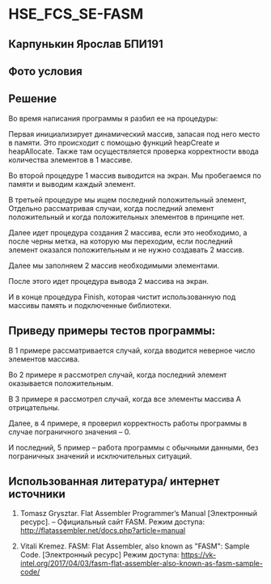 # HSE_FCS_SE-FASM

## Карпунькин Ярослав БПИ191
## Фото условия

## Решение
Во время написания программы я разбил ее на процедуры:
 
Первая инициализирует динамический массив, запасая под него место в памяти.
Это происходит с помощью функций heapCreate и heapAllocate. Также там осуществляется проверка корректности ввода количества элементов в 1 массиве.
 
Во второй процедуре 1 массив выводится на экран.
Мы пробегаемся по памяти и выводим каждый элемент.
 
В третьей процедуре мы ищем последний положительный элемент,
Отдельно рассматривая случаи, когда последний элемент положительный и когда положительных элементов в принципе нет.
 
Далее идет процедура создания 2 массива, если это необходимо, а после черны метка, на которую мы переходим, если последний элемент оказался положительным и не нужно создавать 2 массив.
 
Далее мы заполняем 2 массив необходимыми элементами.
 
После этого идет процедура вывода 2 массива на экран.
 
И в конце процедура Finish, которая чистит использованную под массивы память и подключенные библиотеки.
 
## Приведу примеры тестов программы:
В 1 примере рассматривается случай, когда вводится неверное число элементов массива.
 
Во 2 примере я рассмотрел случай, когда последний элемент оказывается положительным.
 
В 3 примере я рассмотрел случай, когда все элементы массива А отрицательны.
 
Далее, в 4 примере, я проверил корректность работы программы в случае пограничного значения – 0.
 
И последний, 5 пример – работа программы с обычными данными, без пограничных значений и исключительных ситуаций.

## Использованная литература/ интернет источники
1. Tomasz Grysztar. Flat Assembler Programmer’s Manual [Электронный
ресурс]. – Официальный сайт FASM. Режим доступа:
http://flatassembler.net/docs.php?article=manual

2. Vitali Kremez. FASM: Flat Assembler, also known as "FASM": Sample Code. [Электронный
ресурс] Режим доступа: https://vk-intel.org/2017/04/03/fasm-flat-assembler-also-known-as-fasm-sample-code/
 

